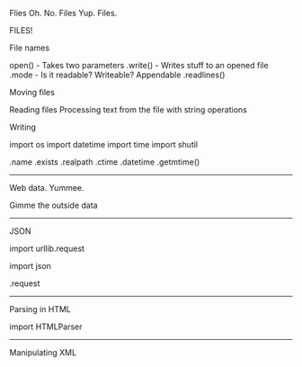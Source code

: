 Flies 
Oh. No.
Files
Yup. Files.


FILES!

File names

open() - Takes two parameters
.write() - Writes stuff to an opened file
.mode - Is it readable? Writeable? Appendable
.readlines()

Moving files

Reading files
Processing text from the file with string operations

Writing


import os
import datetime
import time
import shutil

.name
.exists
.realpath
.ctime
.datetime
.getmtime()

---
Web data. Yummee.

Gimme the outside data

---
JSON

import urllib.request

import json

.request

---
Parsing in HTML

import HTMLParser

---
Manipulating XML